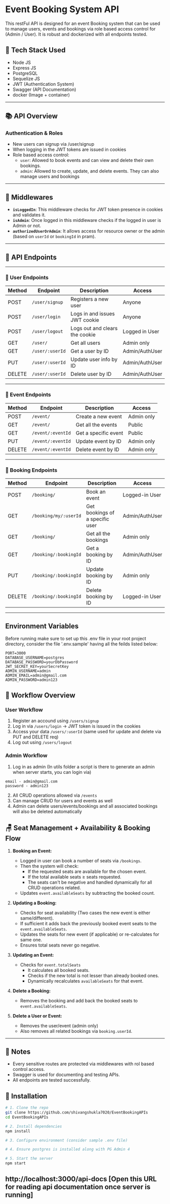 # Event Booking System API

This restFul API is designed for an event Booking system that can be used to manage users, events and bookings via role based access control for (Admin / User). It is robust and dockerized with all endpoints tested.

## 📁 Tech Stack Used

- Node JS
- Express JS
- PostgreSQL
- Sequelize JS
- JWT (Authentication System)
- Swagger (API Documentation)
- docker (Image + container)

---

## 📚 API Overview

### Authentication & Roles

- New users can signup via /user/signup
- When logging in the JWT tokens are issued in cookies
- Role based access control:
  - `user`: Allowed to book events and can view and delete their own bookings.
  - `admin`: Allowed to create, update, and delete events. They can also manage users and bookings

---

## 🔐 Middlewares

- **`isLoggedIn`**: This middleware checks for JWT token presence in cookies and validates it.
- **`isAdmin`**: Once logged in this middleware checks if the logged in user is Admin or not.
- **`authorizedUserOrAdmin`**: It allows access for resource owner or the admin (based on `userId` or `bookingId` in pram).

---

## 📌 API Endpoints

---

### 👤 User Endpoints

| Method | Endpoint       | Description                    | Access          |
|--------|----------------|--------------------------------|-----------------|
| POST   | `/user/signup` | Registers a new user           | Anyone          |
| POST   | `/user/login`  | Logs in and issues JWT cookie  | Anyone          |
| POST   | `/user/logout` | Logs out and clears the cookie | Logged in User  |
| GET    | `/user/`       | Get all users                  | Admin only      |
| GET    | `/user/:userId`| Get a user by ID               | Admin/AuthUser  |
| PUT    | `/user/:userId`| Update user info by ID         | Admin/AuthUser  |
| DELETE | `/user/:userId`| Delete user by ID              | Admin/AuthUser  |

---

### 🎫 Event Endpoints

| Method | Endpoint          | Description                | Access     |
|--------|-------------------|----------------------------|------------|
| POST   | `/event/`         | Create a new event         | Admin only |
| GET    | `/event/`         | Get all the events         | Public     |
| GET    | `/event/:eventId` | Get a specific event       | Public     |
| PUT    | `/event/:eventId` | Update event by ID         | Admin only |
| DELETE | `/event/:eventId` | Delete event by ID         | Admin only |

---

### 📑 Booking Endpoints

| Method | Endpoint                | Description                        | Access          |
|--------|-------------------------|------------------------------------|-----------------|
| POST   | `/booking/`             | Book an event                      | Logged-in User  |
| GET    | `/booking/my/:userId`   | Get bookings of a specific user    | Admin/AuthUser  |
| GET    | `/booking/`             | Get all the bookings               | Admin only      |
| GET    | `/booking/:bookingId`   | Get a booking by ID                | Admin/AuthUser  |
| PUT    | `/booking/:bookingId`   | Update booking by ID               | Admin only      |
| DELETE | `/booking/:bookingId`   | Delete booking by ID               | Logged-in User  |

---

## Environment Variables

Before running make sure to set up this .env file in your root project directory, consider the file '.env.sample' having all the feilds listed below:

```env
PORT=3000
DATABASE_USERNAME=postgres
DATABASE_PASSWORD=yourDbPassword
JWT_SECRET_KEY=yourSecretKey
ADMIN_USERNAME=admin
ADMIN_EMAIL=admin@gmail.com
ADMIN_PASSWORD=admin123
```

## 🔄 Workflow Overview

### User Workflow

1. Register an accound using `/users/signup`
2. Log in via `/users/login` → JWT token is issued in the cookies
3. Access your data `/users/:userId` (same used for update and delete via PUT and DELETE req)
4. Log out using `/users/logout`

### Admin Workflow

1. Log in as admin (In utils folder a script is there to generate an admin when server starts, you can login via)
```
email - admin@gmail.com
password - admin123
```
2. All CRUD operations allowed via `/events`
3. Can manage CRUD for users and events as well
4. Admin can delete users/events/bookings and all associated bookings will also be deleted automatically


## 🪑 Seat Management + Availability & Booking Flow

1. **Booking an Event:**
   - Logged in user can book a number of seats via `/bookings`.
   - Then the system will check:
     - If the requested seats are available for the chosen event.
     - If the total available seats ≥ seats requested.
     - The seats can't be negative and handled dynamically for all CRUD operations related.
   - Updates `event.availableSeats` by subtracting the booked count.

2. **Updating a Booking:**
   - Checks for seat availability (Two cases the new event is either same/different).
   - If sufficient it adds back the previously booked event seats to the `event.availableSeats`.
   - Updates the seats for new event (if applicable) or re-calculates for same one.
   - Ensures total seats never go negative.

3. **Updating an Event:**
   - Checks for `event.totalSeats`
     - It calculates all booked seats.
     - Checks if the new total is not lesser than already booked ones.
     - Dynamically recalculates `availableSeats` for that event.

4. **Delete a Booking:**
   - Removes the booking and add back the booked seats to `event.availableSeats`.

5. **Delete a User or Event:**
   - Removes the user/event (admin only)
   - Also removes all related bookings via `booking.userId`.

---

## 📎 Notes

- Every sensitive routes are protected via middlewares with rol based control access.
- Swagger is used for documenting and testing APIs.
- All endpoints are tested successfully.

## 🚀 Installation

```bash
# 1. Clone the repo
git clone https://github.com/shivangshukla7020/EventBookingAPIs
cd EventBookingAPIs

# 2. Install dependencies
npm install

# 3. Configure environment (consider sample .env file)

# 4. Ensure postgres is installed along with PG Admin 4

# 5. Start the server
npm start
```
## http://localhost:3000/api-docs [Open this URL for reading api documentation once server is running]
